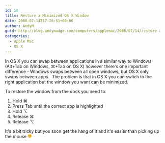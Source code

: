 ```yaml
---
id: 58
title: Restore a Minimized OS X Window
date: 2008-07-14T17:26:51+00:00
author: AndyM
guid: http://blog.andymadge.com/computers/applemac/2008/07/14/restore-a-minimized-os-x-window/
categories:
  - Apple Mac
  - OS X
---
```

In OS X you can swap between applications in a similar way to Windows (Alt+Tab on Windows, &#8984;+Tab on OS X) however there's one important difference - Windows swaps between all open windows, but OS X only swaps between apps.  The problem is that in OS X you can switch to the right application but the window you want can be minimized.

To restore the window from the dock you need to:

  1. Hold &#8984; 
  2. Press Tab until the correct app is highlighted
  3. Hold &#8997;
  4. Release &#8984;
  5. Release &#8997;

It's a bit tricky but you soon get the hang of it and it's easier than picking up the mouse <img src="/assets/images/simple-smile.png" alt=":-)" style="height: 1em; max-height: 1em;" />